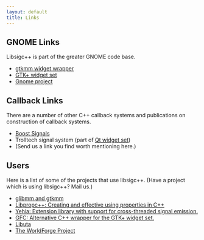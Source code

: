 ```yaml
---
layout: default
title: Links
---
```

## GNOME Links

Libsigc++ is part of the greater GNOME code base. 

* [gtkmm widget wrapper](http://www.gtkmm.org)
* [GTK+ widget set](http://www.gtk.org)
* [Gnome project](http://www.gnome.org)

## Callback Links

There are a number of other C++ callback systems
and publications on construction of callback systems.

* [Boost Signals](http://www.boost.org/doc/html/signals.html)
* Trolltech signal system (part of [Qt widget set](http://www.qt.io/))
* (Send us a link you find worth mentioning here.)

## Users

Here is a list of some of the projects that use libsigc++.
(Have a project which is using libsigc++?  Mail us.)

* [glibmm and gtkmm](http://www.gtkmm.org)
* [Libpropc++: Creating and effective using properties in C++](http://sourceforge.net/projects/libpropc/)
* [Yehia: Extension library with support for cross-threaded signal emission.](http://ucxx.sourceforge.net/)
* [GFC: Alternative C++ wrapper for the GTK+ widget set.](http://gfc.sourceforge.net/)
* [Libuta](http://sourceforge.net/projects/libuta/)
* [The WorldForge Project](http://www.worldforge.org/)
